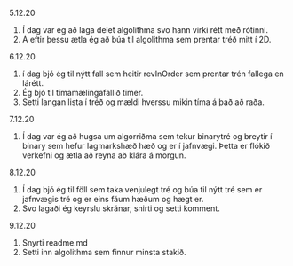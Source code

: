 5.12.20

1. Í dag var ég að laga delet algolithma svo hann virki rétt með rótinni.
2. Á eftir þessu ætla ég að búa til algolithma sem prentar tréð mitt í 2D.


6.12.20

1. í dag bjó ég til nýtt fall sem heitir revInOrder sem prentar trén fallega en lárétt.
2. Ég bjó til tímamælingafallið timer.
3. Setti langan lista í tréð og mældi hverssu mikin tíma á það að raða.

7.12.20

1. Í dag var ég að hugsa um algorriðma sem tekur binarytré og breytir í binary sem hefur lagmarkshæð hæð og er í jafnvægi. Þetta er flókið verkefni og ætla að reyna að klára á morgun.

8.12.20

1. Í dag bjó ég til föll sem taka venjulegt tré og búa til nýtt tré sem er jafnvægis tré og er eins fáum hæðum og hægt er. 
2. Svo lagaði ég keyrslu skránar, snirti og setti komment.

9.12.20

1. Snyrti readme.md 
2. Setti inn algolithma sem finnur minsta stakið.